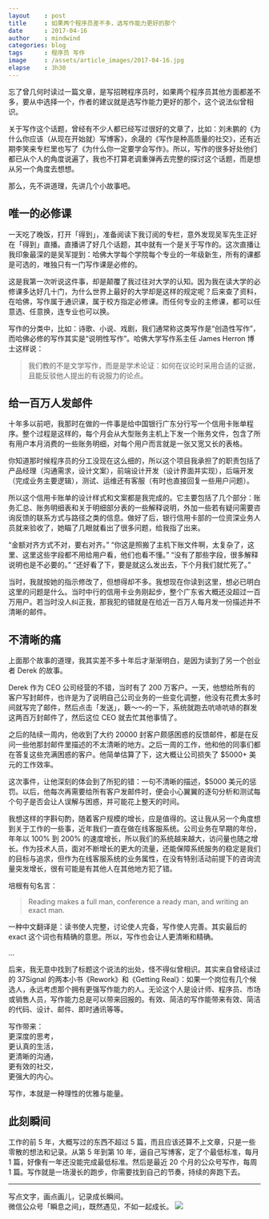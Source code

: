 ```yaml
---
layout    : post
title     : 如果两个程序员差不多，选写作能力更好的那个
date      : 2017-04-16
author    : mindwind
categories: blog
tags      : 程序员 写作
image     : /assets/article_images/2017-04-16.jpg
elapse    : 3h30
---
```



忘了曾几何时读过一篇文章，是写招聘程序员时，如果两个程序员其他方面都差不多，要从中选择一个，作者的建议就是选写作能力更好的那个，这个说法似曾相识。

关于写作这个话题，曾经有不少人都已经写过很好的文章了，比如：刘未鹏的《为什么你应该（从现在开始就）写博客》，余晟的《写作是种高质量的社交》，还有近期李笑来专栏里也写了《为什么你一定要学会写作》。所以，写作的很多好处他们都已从个人的角度说遍了，我也不打算老调重弹再去完整的探讨这个话题，而是想从另一个角度去想想。

那么，先不讲道理，先讲几个小故事吧。


## 唯一的必修课
一天吃了晚饭，打开「得到」，准备阅读下我订阅的专栏，意外发现吴军先生正好在「得到」直播。直播讲了好几个话题，其中就有一个是关于写作的。这次直播让我印象最深的是吴军提到：哈佛大学每个学院每个专业的一年级新生，所有的课都是可选的，唯独只有一门写作课是必修的。

这是我第一次听说这件事，却是颠覆了我过往对大学的认知。因为我在读大学的必修课多达好几十门，为什么世界上最好的大学却是这样的规定呢？后来查了资料，在哈佛，写作属于通识课，属于校方指定必修课。而任何专业的主修课，都可以任意选、任意换，连专业也可以换。

写作的分类中，比如：诗歌、小说、戏剧，我们通常称这类写作是“创造性写作”，而哈佛必修的写作其实是“说明性写作”。哈佛大学写作系主任 James Herron 博士这样说：

  > 我们教的不是文学写作，而是是学术论证：如何在议论时采用合适的证据，且能反驳他人提出的有说服力的论点。


## 给一百万人发邮件
十年多以前吧，我那时在做的一件事是给中国银行广东分行写一个信用卡账单程序。整个过程是这样的，每个月会从大型账务主机上下发一个账务文件，包含了所有用户本月消费的一些账务明细，对每个用户而言就是一张又宽又长的表格。

你知道那时候程序员的分工没现在这么细的，所以这个项目我承担了的职责包括了产品经理（沟通需求，设计文案），前端设计开发（设计界面并实现），后端开发（完成业务主要逻辑），测试、运维还有客服（有时也直接回复一些用户问题）。

所以这个信用卡账单的设计样式和文案都是我完成的。它主要包括了几个部分：账务汇总、账务明细表和关于明细部分表的一些解释说明，外加一些若有疑问需要咨询反馈的联系方式与路径之类的信息。做好了后，银行信用卡部的一位资深业务人员就来验收了，她瞄了几眼就看出了很多问题，给我指了出来。

“金额对齐方式不对，要右对齐。”
“你这是照搬了主机下账文件啊，太复杂了，这里、这里这些字段都不用给用户看，他们也看不懂。”
“没有了那些字段，很多解释说明也是不必要的。”
“还好看了下，要是就这么发出去，下个月我们就忙死了。”

当时，我就按她的指示修改了，但想得却不多。我想现在你读到这里，想必已明白这里的问题是什么。当时中行的信用卡业务刚起步，整个广东省大概还没超过一百万用户。若当时没人纠正我，那我犯的错就是在给近一百万人每月发一份描述并不清晰的邮件。


## 不清晰的痛
上面那个故事的道理，我其实差不多十年后才渐渐明白，是因为读到了另一个创业者 Derek 的故事。

Derek 作为 CEO 公司经营的不错，当时有了 200 万客户。一天，他想给所有的客户写封邮件，也许是为了说明自己公司业务的一些变化调整，他没有花费太多时间就写完了邮件，然后点击「发送」，簌～～的一下，系统就跑去吭哧吭哧的群发这两百万封邮件了，然后这位 CEO 就去忙其他事情了。

之后的陆续一周内，他收到了大约 20000 封客户颇感困惑的反馈邮件，都是在反问一些他那封邮件里描述的不太清晰的地方。之后一周的工作，他和他的同事们都在答复这些充满困惑的客户。他简单估算了下，这大概让公司损失了 $5000+ 美元的工作效率。

这次事件，让他深刻的体会到了所犯的错：一句不清晰的描述，$5000 美元的惩罚。以后，他每次再需要给所有客户发邮件时，便会小心翼翼的逐句分析和测试每个句子是否会让人误解与困惑，并可能花上整天的时间。

我想这样的字斟句酌，随着客户规模的增长，应是值得的。这让我从另一个角度想到关于工作的一些事，近年我们一直在做在线客服系统。公司业务在早期的年份，年年以 100% 到 200% 的速度增长，所以我们的系统越来越大，访问量也随之增长。作为技术人员，面对不断增长的更大的流量，还能保障系统服务的稳定是我们的目标与追求，但作为在线客服系统的业务属性，在没有特别活动前提下的咨询流量突发增长，很有可能是有其他人在其他地方犯了错。

培根有句名言：

  > Reading makes a full man, conference a ready man, and writing an exact man.

一种中文翻译是：读书使人完整，讨论使人完备，写作使人完善。其实最后的 exact 这个词也有精确的意思。所以，写作也会让人更清晰和精确。

...

后来，我无意中找到了标题这个说法的出处，怪不得似曾相识。其实来自曾经读过的 37Signal 的两本小书《Rework》和《Getting Real》：如果一个岗位有几个候选人，永远考虑那个拥有更强写作能力的人。无论这个人是设计师、程序员、市场或销售人员，写作能力总是可以带来回报的。有效、简洁的写作能带来有效、简洁的代码、设计、邮件、即时通讯等等。

写作带来：  
更深度的思考，  
更认真的生活，  
更清晰的沟通，  
更有效的社交，  
更强大的内心。  

写作，本就是一种理性的优雅与能量。


## 此刻瞬间
工作的前 5 年，大概写过的东西不超过 5 篇，而且应该还算不上文章，只是一些零散的想法和记录。从第 5 年到第 10 年，逼自己写博客，定了个最低标准，每月 1 篇，好像有一年还没能完成最低标准。然后是最近 20 个月的公众号写作，每周 1 篇。写作就是一场漫长的跑步，你需要找到自己的节奏，持续的奔跑下去。


---
写点文字，画点画儿，记录成长瞬间。  
微信公众号「瞬息之间」，既然遇见，不如一起成长。
![](/assets/images/qrcode_wechat_avatar.jpg)
